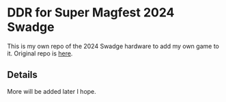 # DDR for Super Magfest 2024 Swadge

This is my own repo of the 2024 Swadge hardware to add my own game to it. Original repo is [here](https://github.com/AEFeinstein/Super-2024-Swadge-FW).


## Details

More will be added later I hope.
